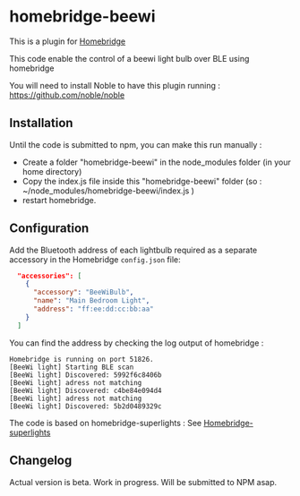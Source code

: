 # homebridge-beewi

This is a plugin for [Homebridge](https://github.com/nfarina/homebridge)

This code enable the control of a beewi light bulb over BLE using homebridge

You will need to install Noble to have this plugin running : https://github.com/noble/noble

## Installation 

Until the code is submitted to npm, you can make this run manually : 

- Create a folder "homebridge-beewi" in the node_modules folder (in your home directory)  
- Copy the index.js file inside this "homebridge-beewi" folder (so : ~/node_modules/homebridge-beewi/index.js )
- restart homebridge.

## Configuration

Add the Bluetooth address of each lightbulb required as a separate accessory in the Homebridge `config.json` file:

```json
  "accessories": [
    {
      "accessory": "BeeWiBulb",
      "name": "Main Bedroom Light",
      "address": "ff:ee:dd:cc:bb:aa"
    }
  ]

```

You can find the address by checking the log output of homebridge :

```
Homebridge is running on port 51826.
[BeeWi light] Starting BLE scan
[BeeWi light] Discovered: 5992f6c8406b
[BeeWi light] adress not matching
[BeeWi light] Discovered: c4be84e094d4
[BeeWi light] adress not matching
[BeeWi light] Discovered: 5b2d0489329c
```


The code is based on homebridge-superlights : See [Homebridge-superlights](https://github.com//SFrost007/homebridge-superlights/)


## Changelog

Actual version is beta. Work in progress. Will be submitted to NPM asap.  
